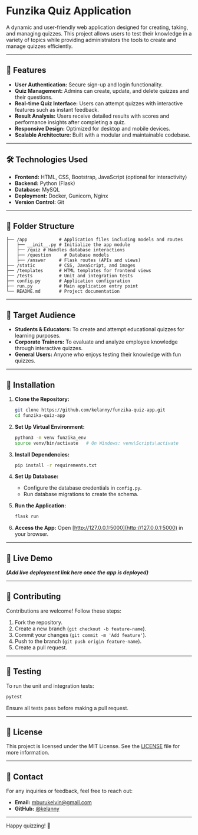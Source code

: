 # Funzika Quiz Application

A dynamic and user-friendly web application designed for creating, taking, and managing quizzes. This project allows users to test their knowledge in a variety of topics while providing administrators the tools to create and manage quizzes efficiently.

---

## 🚀 Features

- **User Authentication:** Secure sign-up and login functionality.
- **Quiz Management:** Admins can create, update, and delete quizzes and their questions.
- **Real-time Quiz Interface:** Users can attempt quizzes with interactive features such as instant feedback.
- **Result Analysis:** Users receive detailed results with scores and performance insights after completing a quiz.
- **Responsive Design:** Optimized for desktop and mobile devices.
- **Scalable Architecture:** Built with a modular and maintainable codebase.

---

## 🛠️ Technologies Used

- **Frontend:** HTML, CSS, Bootstrap, JavaScript (optional for interactivity)
- **Backend:** Python (Flask)
- **Database:** MySQL
- **Deployment:** Docker, Gunicorn, Nginx
- **Version Control:** Git

---

## 📂 Folder Structure

```
├── /app            # Application files including models and routes
│   ├── __init__.py # Initialize the app module
│   ├── /quiz # Handles database interactions
│   ├── /question     # Database models
│   ├── /answer     # Flask routes (APIs and views)
├── /static         # CSS, JavaScript, and images
├── /templates      # HTML templates for frontend views
├── /tests          # Unit and integration tests
├── config.py       # Application configuration
├── run.py          # Main application entry point
└── README.md       # Project documentation
```

---

## 🎯 Target Audience

- **Students & Educators:** To create and attempt educational quizzes for learning purposes.
- **Corporate Trainers:** To evaluate and analyze employee knowledge through interactive quizzes.
- **General Users:** Anyone who enjoys testing their knowledge with fun quizzes.

---

## 🔧 Installation

1. **Clone the Repository:**
   ```bash
   git clone https://github.com/kelanny/funzika-quiz-app.git
   cd funzika-quiz-app
   ```

2. **Set Up Virtual Environment:**
   ```bash
   python3 -m venv funzika_env
   source venv/bin/activate   # On Windows: venv\Scripts\activate
   ```

3. **Install Dependencies:**
   ```bash
   pip install -r requirements.txt
   ```

4. **Set Up Database:**
   - Configure the database credentials in `config.py`.
   - Run database migrations to create the schema.

5. **Run the Application:**
   ```bash
   flask run
   ```

6. **Access the App:**
   Open [http://127.0.0.1:5000](http://127.0.0.1:5000) in your browser.

---

## 🔗 Live Demo

_**(Add live deployment link here once the app is deployed)**_

---

## 🤝 Contributing

Contributions are welcome! Follow these steps:

1. Fork the repository.
2. Create a new branch (`git checkout -b feature-name`).
3. Commit your changes (`git commit -m 'Add feature'`).
4. Push to the branch (`git push origin feature-name`).
5. Create a pull request.

---

## 🧪 Testing

To run the unit and integration tests:
```bash
pytest
```
Ensure all tests pass before making a pull request.

---

## 📜 License

This project is licensed under the MIT License. See the [LICENSE](LICENSE) file for more information.

---

## 📧 Contact

For any inquiries or feedback, feel free to reach out:
- **Email:** mburukelvin@gmail.com
- **GitHub:** [@kelanny](https://github.com/kelanny)

---

Happy quizzing! 🎉
